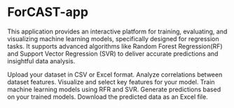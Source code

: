 # ForCAST-app
This application provides an interactive platform for training, evaluating, and visualizing machine learning models, specifically designed for regression tasks. It supports advanced algorithms like Random Forest Regression(RF) and Support Vector Regression (SVR) to deliver accurate predictions and insightful data analysis.

Upload your dataset in CSV or Excel format.
Analyze correlations between dataset features.
Visualize and select key features for your model.
Train machine learning models using RFR and SVR.
Generate predictions based on your trained models.
Download the predicted data as an Excel file.
